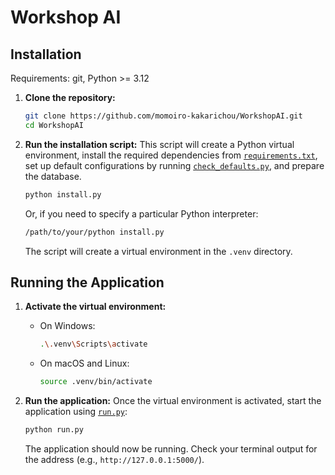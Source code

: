 # Workshop AI
## Installation

Requirements: git, Python >= 3.12

1.  **Clone the repository:**
    ```bash
    git clone https://github.com/momoiro-kakarichou/WorkshopAI.git
    cd WorkshopAI
    ```

2.  **Run the installation script:**
    This script will create a Python virtual environment, install the required dependencies from [`requirements.txt`](requirements.txt:1), set up default configurations by running [`check_defaults.py`](check_defaults.py:1), and prepare the database.
    ```bash
    python install.py
    ```
    Or, if you need to specify a particular Python interpreter:
    ```bash
    /path/to/your/python install.py
    ```
    The script will create a virtual environment in the `.venv` directory.

## Running the Application

1.  **Activate the virtual environment:**
    *   On Windows:
        ```bash
        .\.venv\Scripts\activate
        ```
    *   On macOS and Linux:
        ```bash
        source .venv/bin/activate
        ```

2.  **Run the application:**
    Once the virtual environment is activated, start the application using [`run.py`](run.py:1):
    ```bash
    python run.py
    ```

    The application should now be running. Check your terminal output for the address (e.g., `http://127.0.0.1:5000/`).